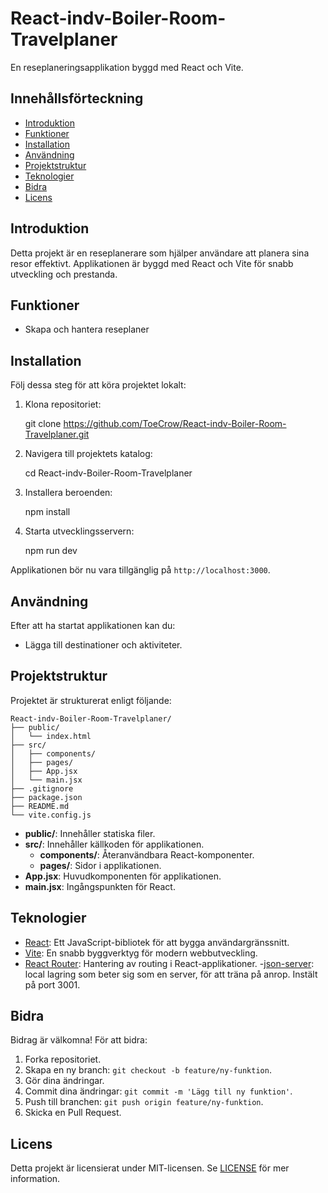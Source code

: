 # React-indv-Boiler-Room-Travelplaner

En reseplaneringsapplikation byggd med React och Vite.

## Innehållsförteckning

- [Introduktion](#introduktion)
- [Funktioner](#funktioner)
- [Installation](#installation)
- [Användning](#användning)
- [Projektstruktur](#projektstruktur)
- [Teknologier](#teknologier)
- [Bidra](#bidra)
- [Licens](#licens)

## Introduktion

Detta projekt är en reseplanerare som hjälper användare att planera sina resor effektivt. Applikationen är byggd med React och Vite för snabb utveckling och prestanda.

## Funktioner

- Skapa och hantera reseplaner


## Installation

Följ dessa steg för att köra projektet lokalt:

1. Klona repositoriet:

  
   git clone https://github.com/ToeCrow/React-indv-Boiler-Room-Travelplaner.git
  

2. Navigera till projektets katalog:

  
   cd React-indv-Boiler-Room-Travelplaner
  

3. Installera beroenden:

   npm install
  

4. Starta utvecklingsservern:

  
   npm run dev


Applikationen bör nu vara tillgänglig på `http://localhost:3000`.

## Användning

Efter att ha startat applikationen kan du:

- Lägga till destinationer och aktiviteter.

## Projektstruktur

Projektet är strukturerat enligt följande:

```
React-indv-Boiler-Room-Travelplaner/
├── public/
│   └── index.html
├── src/
│   ├── components/
│   ├── pages/
│   ├── App.jsx
│   └── main.jsx
├── .gitignore
├── package.json
├── README.md
└── vite.config.js
```

- **public/**: Innehåller statiska filer.
- **src/**: Innehåller källkoden för applikationen.
  - **components/**: Återanvändbara React-komponenter.
  - **pages/**: Sidor i applikationen.
- **App.jsx**: Huvudkomponenten för applikationen.
- **main.jsx**: Ingångspunkten för React.

## Teknologier

- [React](https://reactjs.org/): Ett JavaScript-bibliotek för att bygga användargränssnitt.
- [Vite](https://vitejs.dev/): En snabb byggverktyg för modern webbutveckling.
- [React Router](https://reactrouter.com/): Hantering av routing i React-applikationer.
-[json-server](https://json-server.dev/): local lagring som beter sig som en server, för att träna på anrop. Instält på port 3001.


## Bidra

Bidrag är välkomna! För att bidra:

1. Forka repositoriet.
2. Skapa en ny branch: `git checkout -b feature/ny-funktion`.
3. Gör dina ändringar.
4. Commit dina ändringar: `git commit -m 'Lägg till ny funktion'`.
5. Push till branchen: `git push origin feature/ny-funktion`.
6. Skicka en Pull Request.

## Licens

Detta projekt är licensierat under MIT-licensen. Se [LICENSE](LICENSE) för mer information.

